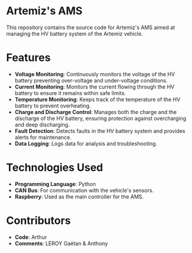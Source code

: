 # Artemiz's AMS
This repository contains the source code for Artemiz's AMS aimed at managing the HV battery system of the Artemiz vehicle.

# Features
- **Voltage Monitoring**: Continuously monitors the voltage of the HV battery preventing over-voltage and under-voltage conditions.
- **Current Monitoring**: Monitors the current flowing through the HV battery to ensure it remains within safe limits.
- **Temperature Monitoring**: Keeps track of the temperature of the HV battery to prevent overheating.
- **Charge and Discharge Control**: Manages both the charge and the discharge of the HV battery, ensuring protection against overcharging and deep discharging.
- **Fault Detection**: Detects faults in the HV battery system and provides alerts for maintenance.
- **Data Logging**: Logs data for analysis and troubleshooting.

# Technologies Used
- **Programming Language**: Python
- **CAN Bus**: For communication with the vehicle's sensors.
- **Raspberry**: Used as the main controller for the AMS.

# Contributors
- **Code**: Arthur
- **Comments**: LEROY Gaétan & Anthony
